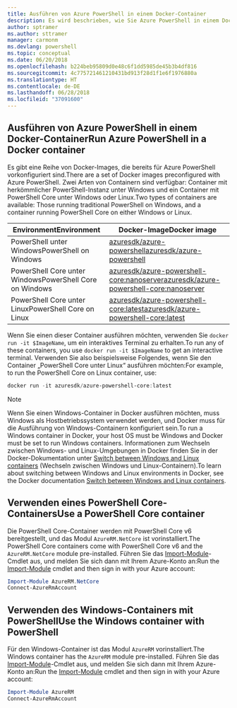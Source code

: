 ```yaml
---
title: Ausführen von Azure PowerShell in einem Docker-Container
description: Es wird beschrieben, wie Sie Azure PowerShell in einem Docker-Container ausführen.
author: sptramer
ms.author: sttramer
manager: carmonm
ms.devlang: powershell
ms.topic: conceptual
ms.date: 06/20/2018
ms.openlocfilehash: b224beb95809d0e48c6f1dd5985de45b3b4df816
ms.sourcegitcommit: 4c775721461210431bd913f28d1f1e6f1976880a
ms.translationtype: HT
ms.contentlocale: de-DE
ms.lasthandoff: 06/28/2018
ms.locfileid: "37091600"
---
```

## <a name="run-azure-powershell-in-a-docker-container"></a><span data-ttu-id="39984-103">Ausführen von Azure PowerShell in einem Docker-Container</span><span class="sxs-lookup"><span data-stu-id="39984-103">Run Azure PowerShell in a Docker container</span></span>

<span data-ttu-id="39984-104">Es gibt eine Reihe von Docker-Images, die bereits für Azure PowerShell vorkonfiguriert sind.</span><span class="sxs-lookup"><span data-stu-id="39984-104">There are a set of Docker images preconfigured with Azure PowerShell.</span></span> <span data-ttu-id="39984-105">Zwei Arten von Containern sind verfügbar: Container mit herkömmlicher PowerShell-Instanz unter Windows und ein Container mit PowerShell Core unter Windows oder Linux.</span><span class="sxs-lookup"><span data-stu-id="39984-105">Two types of containers are available: Those running traditional PowerShell on Windows, and a container running PowerShell Core on either Windows or Linux.</span></span>

| <span data-ttu-id="39984-106">Environment</span><span class="sxs-lookup"><span data-stu-id="39984-106">Environment</span></span> | <span data-ttu-id="39984-107">Docker-Image</span><span class="sxs-lookup"><span data-stu-id="39984-107">Docker image</span></span> |
|-------------|--------------|
| <span data-ttu-id="39984-108">PowerShell unter Windows</span><span class="sxs-lookup"><span data-stu-id="39984-108">PowerShell on Windows</span></span> | [<span data-ttu-id="39984-109">azuresdk/azure-powershell</span><span class="sxs-lookup"><span data-stu-id="39984-109">azuresdk/azure-powershell</span></span>](https://hub.docker.com/r/azuresdk/azure-powershell/) |
| <span data-ttu-id="39984-110">PowerShell Core unter Windows</span><span class="sxs-lookup"><span data-stu-id="39984-110">PowerShell Core on Windows</span></span> | [<span data-ttu-id="39984-111">azuresdk/azure-powershell-core:nanoserver</span><span class="sxs-lookup"><span data-stu-id="39984-111">azuresdk/azure-powershell-core:nanoserver</span></span>](https://hub.docker.com/r/azuresdk/azure-powershell-core/) |
| <span data-ttu-id="39984-112">PowerShell Core unter Linux</span><span class="sxs-lookup"><span data-stu-id="39984-112">PowerShell Core on Linux</span></span> | [<span data-ttu-id="39984-113">azuresdk/azure-powershell-core:latest</span><span class="sxs-lookup"><span data-stu-id="39984-113">azuresdk/azure-powershell-core:latest</span></span>](https://hub.docker.com/r/azuresdk/azure-powershell-core/) |

<span data-ttu-id="39984-114">Wenn Sie einen dieser Container ausführen möchten, verwenden Sie `docker run -it $ImageName`, um ein interaktives Terminal zu erhalten.</span><span class="sxs-lookup"><span data-stu-id="39984-114">To run any of these containers, you use `docker run -it $ImageName` to get an interactive terminal.</span></span> <span data-ttu-id="39984-115">Verwenden Sie also beispielsweise Folgendes, wenn Sie den Container „PowerShell Core unter Linux“ ausführen möchten:</span><span class="sxs-lookup"><span data-stu-id="39984-115">For example, to run the PowerShell Core on Linux container, use:</span></span>

```powershell
docker run -it azuresdk/azure-powershell-core:latest
```

> [!NOTE]
> <span data-ttu-id="39984-116">Wenn Sie einen Windows-Container in Docker ausführen möchten, muss Windows als Hostbetriebssystem verwendet werden, und Docker muss für die Ausführung von Windows-Containern konfiguriert sein.</span><span class="sxs-lookup"><span data-stu-id="39984-116">To run a Windows container in Docker, your host OS must be Windows and Docker must be set to run Windows containers.</span></span> <span data-ttu-id="39984-117">Informationen zum Wechseln zwischen Windows- und Linux-Umgebungen in Docker finden Sie in der Docker-Dokumentation unter [Switch between Windows and Linux containers](https://docs.docker.com/docker-for-windows/#switch-between-windows-and-linux-containers) (Wechseln zwischen Windows und Linux-Containern).</span><span class="sxs-lookup"><span data-stu-id="39984-117">To learn about switching between Windows and Linux environments in Docker, see the Docker documentation [Switch between Windows and Linux containers](https://docs.docker.com/docker-for-windows/#switch-between-windows-and-linux-containers).</span></span>

## <a name="use-a-powershell-core-container"></a><span data-ttu-id="39984-118">Verwenden eines PowerShell Core-Containers</span><span class="sxs-lookup"><span data-stu-id="39984-118">Use a PowerShell Core container</span></span>

<span data-ttu-id="39984-119">Die PowerShell Core-Container werden mit PowerShell Core v6 bereitgestellt, und das Modul `AzureRM.NetCore` ist vorinstalliert.</span><span class="sxs-lookup"><span data-stu-id="39984-119">The PowerShell Core containers come with PowerShell Core v6 and the `AzureRM.NetCore` module pre-installed.</span></span> <span data-ttu-id="39984-120">Führen Sie das [Import-Module](/powershell/module/microsoft.powershell.core/import-module)-Cmdlet aus, und melden Sie sich dann mit Ihrem Azure-Konto an:</span><span class="sxs-lookup"><span data-stu-id="39984-120">Run the [Import-Module](/powershell/module/microsoft.powershell.core/import-module) cmdlet and then sign in with your Azure account:</span></span>

```powershell
Import-Module AzureRM.NetCore
Connect-AzureRmAccount
```

## <a name="use-the-windows-container-with-powershell"></a><span data-ttu-id="39984-121">Verwenden des Windows-Containers mit PowerShell</span><span class="sxs-lookup"><span data-stu-id="39984-121">Use the Windows container with PowerShell</span></span>

<span data-ttu-id="39984-122">Für den Windows-Container ist das Modul `AzureRM` vorinstalliert.</span><span class="sxs-lookup"><span data-stu-id="39984-122">The Windows container has the `AzureRM` module pre-installed.</span></span> <span data-ttu-id="39984-123">Führen Sie das [Import-Module](/powershell/module/microsoft.powershell.core/import-module)-Cmdlet aus, und melden Sie sich dann mit Ihrem Azure-Konto an:</span><span class="sxs-lookup"><span data-stu-id="39984-123">Run the [Import-Module](/powershell/module/microsoft.powershell.core/import-module) cmdlet and then sign in with your Azure account:</span></span>

```powershell
Import-Module AzureRM
Connect-AzureRmAccount
```